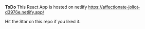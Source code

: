 **ToDo**
This React App is hosted on netlify https://affectionate-joliot-d3976e.netlify.app/

Hit the Star on this repo if you liked it.
